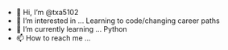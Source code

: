 - 👋 Hi, I’m @txa5102
- 👀 I’m interested in ... Learning to code/changing career paths
- 🌱 I’m currently learning ... Python
- 📫 How to reach me ...

<!---
txa5102/txa5102 is a ✨ special ✨ repository because its `README.md` (this file) appears on your GitHub profile.
You can click the Preview link to take a look at your changes.
--->
